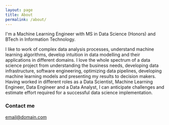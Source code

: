 ```yaml
---
layout: page
title: About
permalink: /about/
---
```


I'm a Machine Learning Engineer with MS in Data Science (Honors) and BTech in Information Technology.

I like to work of complex data analysis processes, understand machine learning algorithms, develop intuition in data modelling and their applications in different domains. I love the whole spectrum of a data science project from understanding the business needs, developing data infrastructure, software engineering, optimizing data pipelines, developing machine learning models and presenting my results to decision makers. Having worked in different roles as a Data Scientist, Machine Learning Engineer, Data Engineer and a Data Analyst, I can anticipate challenges and estimate effort required for a successful data science implementation.

### Contact me

[email@domain.com](mailto:jivitesh.poojary@gmail.com)